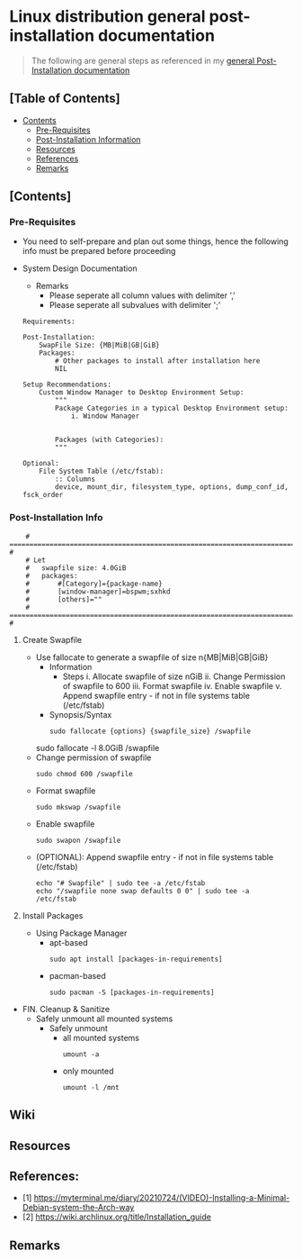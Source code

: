 # Linux distribution general post-installation documentation

> The following are general steps as referenced in my [general Post-Installation documentation](https://github.com/Thanatisia/SharedSpace/blob/main/Docs/Linux/Guides/Setup/post-installation.md)

## [Table of Contents]
- [Contents](#contents)
    + [Pre-Requisites](#pre-requisites)
    + [Post-Installation Information](#post-installation-info)
    + [Resources](#resources)
    + [References](#references)
    + [Remarks](#remarks)

## [Contents]

### Pre-Requisites
- You need to self-prepare and plan out some things, hence the following info must be prepared before proceeding

- System Design Documentation
	- Remarks
		+ Please seperate all column values with delimiter ','
		+ Please seperate all subvalues with delimiter ';'
	```
	Requirements:

	Post-Installation: 
		SwapFile Size: {MB|MiB|GB|GiB}
		Packages: 
			# Other packages to install after installation here
			NIL

	Setup Recommendations:
		Custom Window Manager to Desktop Environment Setup:
			"""
			Package Categories in a typical Desktop Environment setup:
				i. Window Manager
						

			Packages (with Categories): 
			"""

	Optional:
		File System Table (/etc/fstab):
			:: Columns
			device, mount_dir, filesystem_type, options, dump_conf_id, fsck_order
	```

### Post-Installation Info
```
	# ========================================================================== #
	# Let
	#	swapfile size: 4.0GiB
	#	packages:
	#		#[Category]={package-name}
	#		[window-manager]=bspwm;sxhkd
	#		[others]=""
	# ========================================================================== #
```

1. Create Swapfile
	- Use fallocate to generate a swapfile of size n{MB|MiB|GB|GiB}
		- Information
			- Steps
				i. Allocate swapfile of size nGiB
				ii. Change Permission of swapfile to 600
				iii. Format swapfile
				iv. Enable swapfile
				v. Append swapfile entry - if not in file systems table (/etc/fstab)
		- Synopsis/Syntax
			```console
			sudo fallocate {options} {swapfile_size} /swapfile
			```
		sudo fallocate -l 8.0GiB /swapfile
	- Change permission of swapfile
		```console
		sudo chmod 600 /swapfile
		```
	- Format swapfile
		```console
		sudo mkswap /swapfile
		```
	- Enable swapfile
		```console
		sudo swapon /swapfile
		```
	- (OPTIONAL): Append swapfile entry - if not in file systems table (/etc/fstab)
		```console
		echo "# Swapfile" | sudo tee -a /etc/fstab
		echo "/swapfile none swap defaults 0 0" | sudo tee -a /etc/fstab
		```

2. Install Packages
	- Using Package Manager
		- apt-based
			```console
			sudo apt install [packages-in-requirements]
			```
		- pacman-based
			```console
			sudo pacman -S [packages-in-requirements]
			```

- FIN. Cleanup & Sanitize
	- Safely unmount all mounted systems
		- Safely unmount 
			+ all mounted systems
				```console
				umount -a
				```
			+ only mounted
				```console
				umount -l /mnt
				```

## Wiki

## Resources

## References:
+ [1] https://myterminal.me/diary/20210724/(VIDEO)-Installing-a-Minimal-Debian-system-the-Arch-way
+ [2] https://wiki.archlinux.org/title/Installation_guide

## Remarks